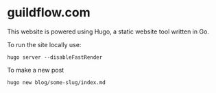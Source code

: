 # guildflow.com

This website is powered using Hugo, a static website tool written in Go.

To run the site locally use:

    hugo server --disableFastRender

To make a new post

    hugo new blog/some-slug/index.md
